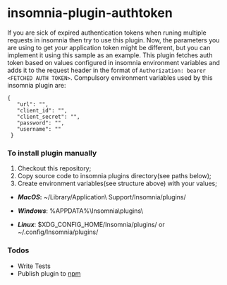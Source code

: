 # **insomnia-plugin-authtoken**

If you are sick of expired authentication tokens when runing multiple requests in insomnia then try to use this plugin.
Now, the parameters you are using to get _your_ application token might be different, 
but you can implement it using this sample as an example.
This plugin fetches auth token based on values configured in insomnia environment variables 
and adds it to the request header in the format of `Authorization: bearer <FETCHED AUTH TOKEN>`.
Compulsory environment variables used by this insomnia plugin are:

```
{
   "url": "",
   "client_id": "",
   "client_secret": "",
   "password": "",
   "username": ""
 }
 ```
 
 ### To install plugin manually
 1) Checkout this repository;
 2) Copy source code to insomnia plugins directory(see paths below);
 3) Create environment variables(see structure above) with your values; 
 
 - ___MacOS_:__ ~/Library/Application\ Support/Insomnia/plugins/
 
 - _**Windows**_: %APPDATA%\Insomnia\plugins\
 
 - _**Linux**_: $XDG_CONFIG_HOME/Insomnia/plugins/ or ~/.config/Insomnia/plugins/
 
 
 ### Todos
  - Write Tests
  - Publish plugin to [npm](https://www.npmjs.com/)
 